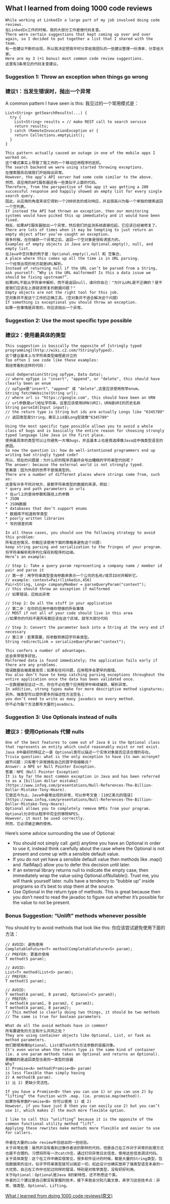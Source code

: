 ## What I learned from doing 1000 code reviews
    While working at LinkedIn a large part of my job involved doing code reviews. 
    在LinkedIn工作的时候，我的大部分工作是做代码复查。
    There were certain suggestions that kept coming up over and over again, so I decided to put together a list that I shared with the team.
    有一些建议不断的出现，所以我决定把我平时分享给我团队的一些建议整理一份清单，分享给大家。
    Here are my 3 (+1 bonus) most common code review suggestions.
    这里有3条常见的代码复查建议。
### Suggestion 1: Throw an exception when things go wrong 
### 建议1：当发生错误时，抛出一个异常
A common pattern I have seen is this:
我见过的一个常用模式是：
```
List<String> getSearchResults(...) {
  try {
    List<String> results = // make REST call to search service
    return results;
  } catch (RemoteInvocationException e) {
    return Collections.emptyList();
  }
}
```
    This pattern actually caused an outage in one of the mobile apps I worked on. 
    这个模式事实上导致了我工作的一个移动应用程序的宕机。
    The search backend we were using started throwing exceptions. 
    在搜索服务后端我们开始抛出异常。
    However, the app’s API server had some code similar to the above.
    然而，该应用的API服务器还有一些类似于上面的代码。 
    Therefore, from the perspective of the app it was getting a 200 successful response and happily showed an empty list for every single search query.
    因此，从应用的角度来说它得到一个200状态的成功响应，并且很高兴为每一个单独的搜索返回一个空列表。
    If instead the API had thrown an exception, then our monitoring systems would have picked this up immediately and it would have been fixed.
    相反，如果API服务器抛出一个异常，然后我们的监测系统直接捡起，它应该已经被修复了。
    There are lots of times when it may be tempting to just return an empty object after you’ve caught an exception.
    很多时候，在你捕获一个异常之后，返回一个空对象是很有诱惑力的。 
    Examples of empty objects in Java are Optional.empty(), null, and empty list. 
    在Java中空对象的例子是：Optional.empty(),null 和 空集合。
    A place where this comes up all the time is in URL parsing. 
    一个经常出现的地方就是URL解析。
    Instead of returning null if the URL can’t be parsed from a String, ask yourself: “Why is the URL malformed? Is this a data issue we should be fixing upstream?”.
    如果URL不能从字符串中解析，而不是返回null，请问你自己："为什么URL是不正确的？是不是我们应该在上游就该修复的数据问题？"
    Empty objects are not the right tool for this job. 
    空对象并不是这个工作的正确工具。（空对象并不适合解决这个问题）
    If something is exceptional you should throw an exception.
    如果一些事情是异常的，你应该抛出一个异常。
### Suggestion 2: Use the most specific type possible
### 建议2：使用最具体的类型
    This suggestion is basically the opposite of [stringly typed programming](http://wiki.c2.com/?StringlyTyped).
    这个建议基本上与字符串类型编程是对立的
    Too often I see code like these examples:
    我经常看到这样的代码：
```
void doOperation(String opType, Data data); 
// where opType is "insert", "append", or "delete", this should have clearly been an enum
// opType是"insert"、"append" 或 "delete",这里应该使用枚举enum。
String fetchWebsite(String url);
// where url is "https://google.com", this should have been an URN
// url参数是url地址字符串，这里应该使用URN(URI)，URN是URI的历史名称
String parseId(Input input);
// the return type is String but ids are actually Longs like "6345789"
// 返回类型是String，事实上id是Long型就像"6345789"
```
    Using the most specific type possible allows you to avoid a whole class of bugs and is basically the entire reason for choosing strongly typed language like Java in the first place.
    使用最具体的类型可以让你避免一大堆bugs，并且基本上也是首选择像Java这中强类型语言的原因。
    So now the question is: how do well-intentioned programmers end up writing bad stringly typed code? 
    所以，现在的问题是：为什么好的程序员最终会写出糟糕的字符串型代码呢？
    The answer: because the external world is not strongly typed. 
    答案是：因为外部的世界不是强类型的。
    There are a number of different places where strings come from, such as:
    这里有许多不同对地方，是都字符串类型的数据的来源，例如：
    * query and path parameters in urls 
    * 在url上的查询参数和路径上的参数
    * JSON
    * JSON数据
    * databases that don’t support enums
    * 数据库不知道枚举类型
    * poorly written libraries
    * 写的很差的库

    In all these cases, you should use the following strategy to avoid this problem: 
    所有这些情况，你都应该使用下面的策略来避免这个问题:
    keep string parsing and serialization to the fringes of your program.
    将字符串解析和序列化保存到程序的边缘。
    Here’s an example:
```
// Step 1: Take a query param representing a company name / member id pair and parse it
// 第一步：用字符串类型查询参数来表示一个公司的名称/成员ID对并解析它。
// example: context=Pair(linkedin,456)
Pair<String, Long> companyMember = parseQueryParam("context");
// this should throw an exception if malformed
// 如果错误，应抛出异常

// Step 2: Do all the stuff in your application
// 第二步：在你的应用中做你想做的所有事情
// MOST if not all of your code should live in this area
//如果你的代码不是所有都应该在这个区域，就写大部分代码

// Step 3: Convert the parameter back into a String at the very end if necessary
// 第三步：若果需要，将参数转换回字符串类型。
String redirectLink = serializeQueryParam("context");
```
    This confers a number of advantages. 
    这会来带很多好处。
    Malformed data is found immediately; the application fails early if there are any problems. 
    错误数据会被直接发现；如果有任何问题，应用程序会更早的报错。
    You also don’t have to keep catching parsing exceptions throughout the entire application once the data has been validated once.
    一旦数据被验证过一次，你也不必在整个应用程序中继续捕获、解析异常。
    In addition, strong types make for more descriptive method signatures; 
    另外，强类型可以提供更多的描述性方法签名；
    you don’t need to write as many javadocs on every method.
    你不必为每个方法都写大量的javadocs。
### Suggestion 3: Use Optionals instead of nulls
### 建议3：使用Optionals 代替 nulls
    One of the best features to come out of Java 8 is the Optional class that represents an entity which could reasonably exist or not exist.
    Java 8中最好的特征之一是 Optional类可以描述一个实体对象是否应该合理的存在。
    Trivia question: what is the only exception to have its own acronym? 
    细节问题：只有哪个异常拥有自己的首字母缩略词？
    Answer: a NPE or Null Pointer Exception. 
    答案：NPE（Null Pointer Exception）
    It is by far the most common exception in Java and has been referred to as a [billion dollar mistake](https://www.infoq.com/presentations/Null-References-The-Billion-Dollar-Mistake-Tony-Hoare).
    它是迄今为止，Java中最常出现的异常，可以参考文章：[10亿美元的错误](https://www.infoq.com/presentations/Null-References-The-Billion-Dollar-Mistake-Tony-Hoare).
    Optional allows you to completely remove NPEs from your program. 
    Optional允许你从程序中完全的移除NPES。
    However, it must be used correctly. 
    然而，它必须被正确的使用。
Here’s some advice surrounding the use of Optional:
* You should not simply call .get() anytime you have an Optional in order to use it, instead think carefully about the case where the Optional is not present and come up with a sensible default value.
* If you do not yet have a sensible default value then methods like .map() and .flatMap() allow you to defer this decision until later.
* If an external library returns null to indicate the empty case, then immediately wrap the value using Optional.ofNullable(). Trust me, you will thank yourself later. nulls have a tendency to “bubble up” inside programs so it’s best to stop them at the source.
* Use Optional in the return type of methods. This is great because then you don’t need to read the javadoc to figure out whether it’s possible for the value to not be present.
### Bonus Suggestion: “Unlift” methods whenever possible
You should try to avoid methods that look like this:
你应该尝试避免使用下面的方法：
```
// AVOID: 避免使用
CompletableFuture<T> method(CompletableFuture<S> param);
// PREFER: 更喜欢使用
T method(S param);

// AVOID:
List<T> method(List<S> param);
// PREFER:
T method(S param);

// AVOID: 
T method(A param1, B param2, Optional<C> param3);
// PREFER:
T method(A param1, B param2, C param3);
T method(A param1, B param2);
// This method is clearly doing two things, it should be two methods
// The same is true for boolean parameters
```
    What do all the avoid methods have in common? 
    所有要避免的方法有什么共同之处？
    They are using container objects like Optional, List, or Task as method parameters. 
    他们都使用像Optional、List或Task作为方法参数的容器对象。
    It’s even worse when the return type is the same kind of container (ie. a one param methods takes an Optional and returns an Optional).
    更糟糕的是返回类型也是同一类型的容器
    Why?
    1) Promise<A> method(Promise<B> param)
    is less flexible than simply having
    2) A method(B param).
    1) 比 2) 更缺少灵活性。

    If you have a Promise<B> then you can use 1) or you can use 2) by “lifting” the function with .map. (ie. promise.map(method)).
    如果你有参数Promise<B> 你可以使用 1) 或 2)
    However, if you have just B then you can easily use 2) but you can’t use 1), which makes 2) the much more flexible option.
    
    I like to call this “unlifting” because it is the opposite of the common functional utility method “lift”. 
    Applying these rewrites make methods more flexible and easier to use for callers.

    作者在大量的code review中总结出的一些经验。
    关于异常处理：虽然并没有看到过像作者说的那样的代码，但是自己在工作对于异常的处理方式也是不合理的。习惯将所有一次catch住，通过打印异常日志信息，使用这些信息调试代码。
    关于具体类型：这个在工作中确实很常见，很多软件设计的时候，都是大量的String类型，包括数据库的设计。似乎字符串类型就可以搞定一切，如此设计也确实放弃了强类型语言本身的一大优势。自己在工作中也犯过同样的错误，特别是对枚举类型，没有好好利用。
    关于Optional：Optional是Java 8的新特性，还不熟悉这个类。
    作者的三个建议是自己都没有掌握的技术，接下来我会分别几篇文章，来学习这些技术点：异常、强类型、Optional、Lifting。
[What I learned from doing 1000 code reviews(原文)](https://hackernoon.com/what-i-learned-from-doing-1000-code-reviews-fe28d4d11c71)
